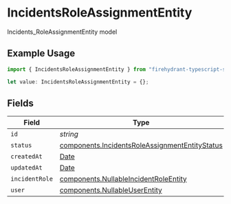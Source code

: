 # IncidentsRoleAssignmentEntity

Incidents_RoleAssignmentEntity model

## Example Usage

```typescript
import { IncidentsRoleAssignmentEntity } from "firehydrant-typescript-sdk/models/components";

let value: IncidentsRoleAssignmentEntity = {};
```

## Fields

| Field                                                                                                            | Type                                                                                                             | Required                                                                                                         | Description                                                                                                      |
| ---------------------------------------------------------------------------------------------------------------- | ---------------------------------------------------------------------------------------------------------------- | ---------------------------------------------------------------------------------------------------------------- | ---------------------------------------------------------------------------------------------------------------- |
| `id`                                                                                                             | *string*                                                                                                         | :heavy_minus_sign:                                                                                               | N/A                                                                                                              |
| `status`                                                                                                         | [components.IncidentsRoleAssignmentEntityStatus](../../models/components/incidentsroleassignmententitystatus.md) | :heavy_minus_sign:                                                                                               | N/A                                                                                                              |
| `createdAt`                                                                                                      | [Date](https://developer.mozilla.org/en-US/docs/Web/JavaScript/Reference/Global_Objects/Date)                    | :heavy_minus_sign:                                                                                               | N/A                                                                                                              |
| `updatedAt`                                                                                                      | [Date](https://developer.mozilla.org/en-US/docs/Web/JavaScript/Reference/Global_Objects/Date)                    | :heavy_minus_sign:                                                                                               | N/A                                                                                                              |
| `incidentRole`                                                                                                   | [components.NullableIncidentRoleEntity](../../models/components/nullableincidentroleentity.md)                   | :heavy_minus_sign:                                                                                               | N/A                                                                                                              |
| `user`                                                                                                           | [components.NullableUserEntity](../../models/components/nullableuserentity.md)                                   | :heavy_minus_sign:                                                                                               | N/A                                                                                                              |